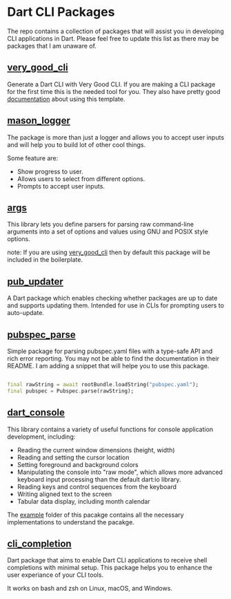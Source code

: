 # Dart CLI Packages

The repo contains a collection of packages that will assist you in developing CLI applications in Dart. Please feel free to update this list as there may be packages that I am unaware of.


## [very_good_cli][very_good_cli]

Generate a Dart CLI with Very Good CLI. If you are making a CLI package for the first time this is the needed tool for you.
They also have pretty good [documentation][very_good_cli_documentation] about using this template.


## [mason_logger][mason_logger]

The package is more than just a logger and allows you to accept user inputs and will help you to build lot of other cool things. 

Some feature are:

- Show progress to user.
- Allows users to select from different options.
- Prompts to accept user inputs.

## [args][args]
This library lets you define parsers for parsing raw command-line arguments into a set of options and values using GNU and POSIX style options.

note: If you are using [very_good_cli][very_good_cli] then by default this package will be included in the boilerplate.

## [pub_updater][pub_updater]
A Dart package which enables checking whether packages are up to date and supports updating them.
Intended for use in CLIs for prompting users to auto-update.


## [pubspec_parse][pubspec_parse]
Simple package for parsing pubspec.yaml files with a type-safe API and rich error reporting.
You may not be able to find the documentation in their README. I am adding a snippet
that will helpe you to use this package.

```dart

final rawString = await rootBundle.loadString("pubspec.yaml");
final pubspec = Pubspec.parse(rawString);

```

## [dart_console][dart_console]

This library contains a variety of useful functions for console application development, including:

- Reading the current window dimensions (height, width)
- Reading and setting the cursor location
- Setting foreground and background colors
- Manipulating the console into "raw mode", which allows more advanced keyboard input processing than the default dart:io library.
- Reading keys and control sequences from the keyboard
- Writing aligned text to the screen
- Tabular data display, including month calendar

The [example][dart_console_example] folder of this pacakge contains all the necessary implementations to understand the pacakge.

## [cli_completion][cli_completion]

Dart package that aims to enable Dart CLI applications to receive shell completions with minimal setup. This package helps you to enhance the user experiance of your CLI tools.

It works on bash and zsh on Linux, macOS, and Windows.

[very_good_cli]: https://pub.dev/packages/very_good_cli
[very_good_cli_documentation]: https://verygood.ventures/blog/generate-command-line-application-cli
[mason_logger]: https://pub.dev/packages/mason_logger
[args]: https://pub.dev/packages/args
[pub_updater]: https://pub.dev/packages/pub_updater
[pubspec_parse]: https://pub.dev/packages/pubspec_parse
[dart_console]: https://pub.dev/packages/dart_console
[dart_console_example]: https://github.com/timsneath/dart_console/tree/main/example
[cli_completion]: https://pub.dev/packages/cli_completion

